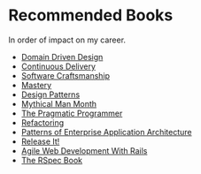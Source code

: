 Recommended Books
=================

In order of impact on my career.

- [Domain Driven Design](https://www.amazon.com/Domain-Driven-Design-Tackling-Complexity-Software/dp/0321125215)
- [Continuous Delivery](https://www.amazon.com/Continuous-Delivery-Deployment-Automation-Addison-Wesley/dp/0321601912)
- [Software Craftsmanship](https://www.amazon.com/Software-Craftsmanship-Imperative-Pete-McBreen/dp/0201733862)
- [Mastery](https://www.amazon.com/Mastery-Keys-Success-Long-Term-Fulfillment/dp/0452267560)
- [Design Patterns](https://www.amazon.com/Design-Patterns-Elements-Reusable-Object-Oriented/dp/0201633612)
- [Mythical Man Month](https://www.amazon.com/Mythical-Man-Month-Software-Engineering-Anniversary/dp/0201835959)
- [The Pragmatic Programmer](https://www.amazon.com/Pragmatic-Programmer-Journeyman-Master/dp/020161622X)
- [Refactoring](https://www.amazon.com/Refactoring-Improving-Design-Existing-Code/dp/0201485672/ref=pd_sim_14_12?_encoding=UTF8&pd_rd_i=0201485672&pd_rd_r=ZC3895NK8CQCDS53Q463&pd_rd_w=f8gL1&pd_rd_wg=AwWri&psc=1&refRID=ZC3895NK8CQCDS53Q463)
- [Patterns of Enterprise Application Architecture](https://www.amazon.com/Patterns-Enterprise-Application-Architecture-Martin/dp/0321127420)
- [Release It!](https://www.amazon.com/Release-Production-Ready-Software-Pragmatic-Programmers/dp/0978739213/ref=pd_sim_14_36?_encoding=UTF8&pd_rd_i=0978739213&pd_rd_r=TEC44035HCV51NNB7BBV&pd_rd_w=nofSR&pd_rd_wg=tl8DC&psc=1&refRID=TEC44035HCV51NNB7BBV)
- [Agile Web Development With Rails](https://www.amazon.com/Agile-Web-Development-Rails-2nd/dp/0977616630/ref=sr_1_4?s=books&ie=UTF8&qid=1513904572&sr=1-4&keywords=agile+web+development+with+rails)
- [The RSpec Book](https://www.amazon.com/RSpec-Book-Behaviour-Development-Cucumber/dp/1934356379)
